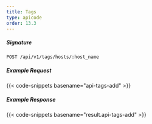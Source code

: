 ```yaml
---
title: Tags
type: apicode
order: 13.3
---
```


##### Signature
`POST /api/v1/tags/hosts/:host_name`
##### Example Request
{{< code-snippets basename="api-tags-add" >}}
##### Example Response
{{< code-snippets basename="result.api-tags-add" >}}